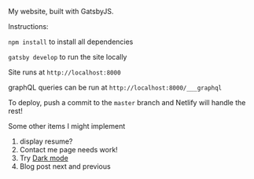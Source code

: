 My website, built with GatsbyJS.

Instructions:

`npm install` to install all dependencies

`gatsby develop` to run the site locally

Site runs at `http://localhost:8000`

graphQL queries can be run at `http://localhost:8000/___graphql`

To deploy, push a commit to the `master` branch and Netlify will handle the rest!

Some other items I might implement
1. display resume?
2. Contact me page needs work!
3. Try [Dark mode](https://www.gatsbyjs.org/packages/gatsby-plugin-dark-mode/?=theme)
4. Blog post next and previous
